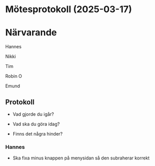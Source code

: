# Mötesprotokoll (2025-03-17)

# Närvarande

Hannes

Nikki

Tim

Robin O

Emund

## Protokoll
- Vad gjorde du igår?
 
- Vad ska du göra idag?
  
- Finns det några hinder?

### Hannes
- Ska fixa minus knappen på menysidan så den subraherar korrekt



